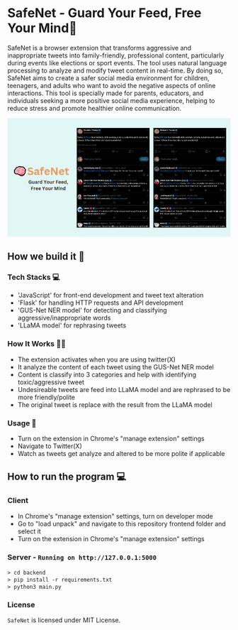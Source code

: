 # SafeNet - Guard Your Feed, Free Your Mind🧠
SafeNet is a browser extension that transforms aggressive and inappropriate tweets into family-friendly, professional content, particularly during events like elections or sport events. The tool uses natural language processing to analyze and modify tweet content in real-time. By doing so, SafeNet aims to create a safer social media environment for children, teenagers, and adults who want to avoid the negative aspects of online interactions. This tool is specially made for parents, educators, and individuals seeking a more positive social media experience, helping to reduce stress and promote healthier online communication.


![Image](/public/SafeNet.png)

## How we build it 👷

### Tech Stacks 💻

- 'JavaScript' for front-end development and tweet text alteration
- 'Flask' for handling HTTP requests and API development
- 'GUS-Net NER model' for detecting and classifying aggressive/inappropriate words
- 'LLaMA model' for rephrasing tweets

### How It Works 🧑‍🍳
- The extension activates when you are using twitter(X)
- It analyze the content of each tweet using the GUS-Net NER model
- Content is classify into 3 categories and help with identifying toxic/aggressive tweet
- Undesireable tweets are feed into LLaMA model and are rephrased to be more friendly/polite
- The original tweet is replace with the result from the LLaMA model

### Usage 🍳
- Turn on the extension in Chrome's "manage extension" settings
- Navigate to Twitter(X)
- Watch as tweets get analyze and altered to be more polite if applicable 

## How to run the program 💻
### Client
- In Chrome's "manage extension" settings, turn on developer mode
- Go to "load unpack" and navigate to this repository frontend folder and select it
- Turn on the extension in Chrome's "manage extension" settings

### Server - `Running on http://127.0.0.1:5000`
```shell
> cd backend
> pip install -r requirements.txt
> python3 main.py
```

### License 
`SafeNet` is licensed under MIT License.
